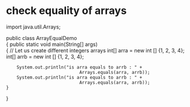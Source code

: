 # check equality of arrays
import java.util.Arrays; 
  
public class ArrayEqualDemo  
{ 
    public static void main(String[] args)  
    { 
        // Let us create different integers arrays 
        int[] arra = new int [] {1, 2, 3, 4}; 
        int[] arrb = new int [] {1, 2, 3, 4}; 
          
        System.out.println("is arra equals to arrb : " + 
                                Arrays.equals(arra, arrb)); 
        System.out.println("is arra equals to arrb : " + 
                                Arrays.equals(arra, arrb)); 
    } 
} 
